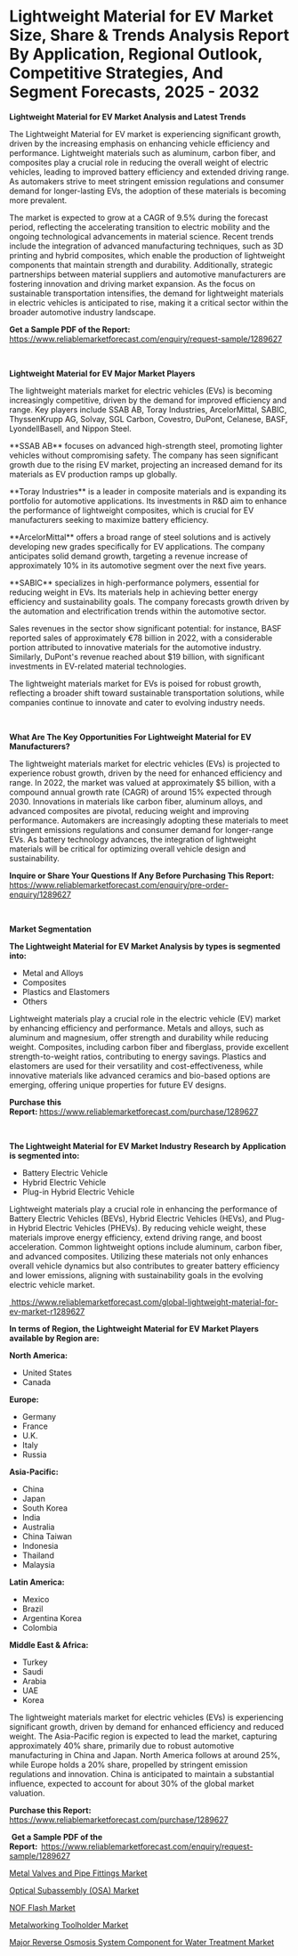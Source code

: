 <p><h1>Lightweight Material for EV Market Size, Share & Trends Analysis Report By Application, Regional Outlook, Competitive Strategies, And Segment Forecasts, 2025 - 2032</h1></p><p><strong>Lightweight Material for EV Market Analysis and Latest Trends</strong></p>
<p><p>The Lightweight Material for EV market is experiencing significant growth, driven by the increasing emphasis on enhancing vehicle efficiency and performance. Lightweight materials such as aluminum, carbon fiber, and composites play a crucial role in reducing the overall weight of electric vehicles, leading to improved battery efficiency and extended driving range. As automakers strive to meet stringent emission regulations and consumer demand for longer-lasting EVs, the adoption of these materials is becoming more prevalent.</p><p>The market is expected to grow at a CAGR of 9.5% during the forecast period, reflecting the accelerating transition to electric mobility and the ongoing technological advancements in material science. Recent trends include the integration of advanced manufacturing techniques, such as 3D printing and hybrid composites, which enable the production of lightweight components that maintain strength and durability. Additionally, strategic partnerships between material suppliers and automotive manufacturers are fostering innovation and driving market expansion. As the focus on sustainable transportation intensifies, the demand for lightweight materials in electric vehicles is anticipated to rise, making it a critical sector within the broader automotive industry landscape.</p></p>
<p><strong>Get a Sample PDF of the Report:&nbsp;</strong> <a href="https://www.reliablemarketforecast.com/enquiry/request-sample/1289627?utm_campaign=1197&utm_medium=2&utm_source=Github&utm_content=ia&utm_term=29032025&utm_id=lightweight-material-for-ev">https://www.reliablemarketforecast.com/enquiry/request-sample/1289627</a></p>
<p>&nbsp;</p>
<p><strong>Lightweight Material for EV Major Market Players</strong></p>
<p><p>The lightweight materials market for electric vehicles (EVs) is becoming increasingly competitive, driven by the demand for improved efficiency and range. Key players include SSAB AB, Toray Industries, ArcelorMittal, SABIC, ThyssenKrupp AG, Solvay, SGL Carbon, Covestro, DuPont, Celanese, BASF, LyondellBasell, and Nippon Steel.</p><p>**SSAB AB** focuses on advanced high-strength steel, promoting lighter vehicles without compromising safety. The company has seen significant growth due to the rising EV market, projecting an increased demand for its materials as EV production ramps up globally.</p><p>**Toray Industries** is a leader in composite materials and is expanding its portfolio for automotive applications. Its investments in R&D aim to enhance the performance of lightweight composites, which is crucial for EV manufacturers seeking to maximize battery efficiency.</p><p>**ArcelorMittal** offers a broad range of steel solutions and is actively developing new grades specifically for EV applications. The company anticipates solid demand growth, targeting a revenue increase of approximately 10% in its automotive segment over the next five years.</p><p>**SABIC** specializes in high-performance polymers, essential for reducing weight in EVs. Its materials help in achieving better energy efficiency and sustainability goals. The company forecasts growth driven by the automation and electrification trends within the automotive sector.</p><p>Sales revenues in the sector show significant potential: for instance, BASF reported sales of approximately €78 billion in 2022, with a considerable portion attributed to innovative materials for the automotive industry. Similarly, DuPont's revenue reached about $19 billion, with significant investments in EV-related material technologies.</p><p>The lightweight materials market for EVs is poised for robust growth, reflecting a broader shift toward sustainable transportation solutions, while companies continue to innovate and cater to evolving industry needs.</p></p>
<p>&nbsp;</p>
<p><strong>What Are The Key Opportunities For Lightweight Material for EV Manufacturers?</strong></p>
<p><p>The lightweight materials market for electric vehicles (EVs) is projected to experience robust growth, driven by the need for enhanced efficiency and range. In 2022, the market was valued at approximately $5 billion, with a compound annual growth rate (CAGR) of around 15% expected through 2030. Innovations in materials like carbon fiber, aluminum alloys, and advanced composites are pivotal, reducing weight and improving performance. Automakers are increasingly adopting these materials to meet stringent emissions regulations and consumer demand for longer-range EVs. As battery technology advances, the integration of lightweight materials will be critical for optimizing overall vehicle design and sustainability.</p></p>
<p><strong>Inquire or Share Your Questions If Any Before Purchasing This Report:</strong> <a href="https://www.reliablemarketforecast.com/enquiry/pre-order-enquiry/1289627?utm_campaign=1197&utm_medium=2&utm_source=Github&utm_content=ia&utm_term=29032025&utm_id=lightweight-material-for-ev">https://www.reliablemarketforecast.com/enquiry/pre-order-enquiry/1289627</a></p>
<p>&nbsp;</p>
<p><strong>Market Segmentation</strong></p>
<p><strong>The Lightweight Material for EV Market Analysis by types is segmented into:</strong></p>
<p><ul><li>Metal and Alloys</li><li>Composites</li><li>Plastics and Elastomers</li><li>Others</li></ul></p>
<p><p>Lightweight materials play a crucial role in the electric vehicle (EV) market by enhancing efficiency and performance. Metals and alloys, such as aluminum and magnesium, offer strength and durability while reducing weight. Composites, including carbon fiber and fiberglass, provide excellent strength-to-weight ratios, contributing to energy savings. Plastics and elastomers are used for their versatility and cost-effectiveness, while innovative materials like advanced ceramics and bio-based options are emerging, offering unique properties for future EV designs.</p></p>
<p><strong>Purchase this Report:&nbsp;</strong><a href="https://www.reliablemarketforecast.com/purchase/1289627?utm_campaign=1197&utm_medium=2&utm_source=Github&utm_content=ia&utm_term=29032025&utm_id=lightweight-material-for-ev">https://www.reliablemarketforecast.com/purchase/1289627</a></p>
<p>&nbsp;</p>
<p><strong>The Lightweight Material for EV Market Industry Research by Application is segmented into:</strong></p>
<p><ul><li>Battery Electric Vehicle</li><li>Hybrid Electric Vehicle</li><li>Plug-in Hybrid Electric Vehicle</li></ul></p>
<p><p>Lightweight materials play a crucial role in enhancing the performance of Battery Electric Vehicles (BEVs), Hybrid Electric Vehicles (HEVs), and Plug-in Hybrid Electric Vehicles (PHEVs). By reducing vehicle weight, these materials improve energy efficiency, extend driving range, and boost acceleration. Common lightweight options include aluminum, carbon fiber, and advanced composites. Utilizing these materials not only enhances overall vehicle dynamics but also contributes to greater battery efficiency and lower emissions, aligning with sustainability goals in the evolving electric vehicle market.</p></p>
<p><a href="https://www.reliablemarketforecast.com/global-lightweight-material-for-ev-market-r1289627?utm_campaign=1197&utm_medium=2&utm_source=Github&utm_content=ia&utm_term=29032025&utm_id=lightweight-material-for-ev">&nbsp;https://www.reliablemarketforecast.com/global-lightweight-material-for-ev-market-r1289627</a></p>
<p><strong>In terms of Region, the Lightweight Material for EV Market Players available by Region are:</strong></p>
<p>
    <p> <strong> North America: </strong>
        <ul>
            <li>United States</li>
            <li>Canada</li>
        </ul>
        </p> 
    <p> <strong> Europe: </strong>
        <ul>
            <li>Germany</li>
            <li>France</li>
            <li>U.K.</li>
            <li>Italy</li>
            <li>Russia</li>
        </ul>
        </p> 
    <p> <strong> Asia-Pacific: </strong>
        <ul>
            <li>China</li>
            <li>Japan</li>
            <li>South Korea</li>
            <li>India</li>
            <li>Australia</li>
            <li>China Taiwan</li>
            <li>Indonesia</li>
            <li>Thailand</li>
            <li>Malaysia</li>
        </ul>
        </p> 
    <p> <strong> Latin America: </strong>
        <ul>
            <li>Mexico</li>
            <li>Brazil</li>
            <li>Argentina Korea</li>
            <li>Colombia</li>
        </ul>
        </p> 
    <p> <strong> Middle East & Africa: </strong>
        <ul>
            <li>Turkey</li>
            <li>Saudi</li>
            <li>Arabia</li>
            <li>UAE</li>
            <li>Korea</li>
        </ul>
    </p>
    </p>
<p><p>The lightweight materials market for electric vehicles (EVs) is experiencing significant growth, driven by demand for enhanced efficiency and reduced weight. The Asia-Pacific region is expected to lead the market, capturing approximately 40% share, primarily due to robust automotive manufacturing in China and Japan. North America follows at around 25%, while Europe holds a 20% share, propelled by stringent emission regulations and innovation. China is anticipated to maintain a substantial influence, expected to account for about 30% of the global market valuation.</p></p>
<p><strong>Purchase this Report: </strong><a href="https://www.reliablemarketforecast.com/purchase/1289627?utm_campaign=1197&utm_medium=2&utm_source=Github&utm_content=ia&utm_term=29032025&utm_id=lightweight-material-for-ev">https://www.reliablemarketforecast.com/purchase/1289627</a></p>
<p>&nbsp;<strong>Get a Sample PDF of the Report:&nbsp;&nbsp;</strong><a href="https://www.reliablemarketforecast.com/enquiry/request-sample/1289627?utm_campaign=1197&utm_medium=2&utm_source=Github&utm_content=ia&utm_term=29032025&utm_id=lightweight-material-for-ev">https://www.reliablemarketforecast.com/enquiry/request-sample/1289627</a></p>
<p><strong></strong></p>
<p><p><a href="https://github.com/andulanick3/Market-Research-Report-List-1/blob/main/metal-valves-and-pipe-fittings-market.md?utm_campaign=1197&utm_medium=2&utm_source=Github&utm_content=ia&utm_term=29032025&utm_id=lightweight-material-for-ev">Metal Valves and Pipe Fittings Market</a></p><p><a href="https://github.com/sleeprudantf/Market-Research-Report-List-1/blob/main/optical-subassembly-osa-market.md?utm_campaign=1197&utm_medium=2&utm_source=Github&utm_content=ia&utm_term=29032025&utm_id=lightweight-material-for-ev">Optical Subassembly (OSA) Market</a></p><p><a href="https://github.com/prosalinda88/Market-Research-Report-List-7/blob/main/nof-flash-market.md?utm_campaign=1197&utm_medium=2&utm_source=Github&utm_content=ia&utm_term=29032025&utm_id=lightweight-material-for-ev">NOF Flash Market</a></p><p><a href="https://github.com/kakeryttri0c/Market-Research-Report-List-1/blob/main/metalworking-toolholder-market.md?utm_campaign=1197&utm_medium=2&utm_source=Github&utm_content=ia&utm_term=29032025&utm_id=lightweight-material-for-ev">Metalworking Toolholder Market</a></p><p><a href="https://github.com/BrandonBrown3773/Market-Research-Report-List-1/blob/main/major-reverse-osmosis-system-component-for-water-treatment-market.md?utm_campaign=1197&utm_medium=2&utm_source=Github&utm_content=ia&utm_term=29032025&utm_id=lightweight-material-for-ev">Major Reverse Osmosis System Component for Water Treatment Market</a></p></p>
